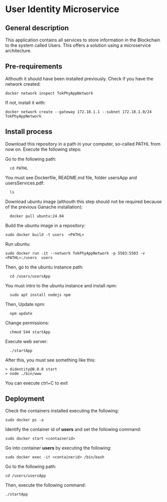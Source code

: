 # User Identity Microservice
## General description
  This application contains all services to store information in the Blockchain to the system called Users. This offers a solution using a microservice architecture.

## Pre-requirements
  Althouth it should have been installed previously. Check if you have the network created:    

    docker network inspect TokPhyAppNetwork

  If not, install it with:

    docker network create --gateway 172.18.1.1 --subnet 172.18.1.0/24 TokPhyAppNetwork

 
## Install process
  Download this repository in a path in your computer, so-called PATHL from now on.  Execute the following steps: 

  Go to the following path:
      
      cd PATHL  
  
  You must see Dockerfile, README.md file, folder usersApp and usersServices.pdf:
      
      ls 
  
  Download ubuntu image (althouth this step should not be required because of the previous Ganache installation):
      
      docker pull ubuntu:24.04
    
  Build the ubuntu image in a repository:
      
    sudo docker build -t users  <PATHL>

  Run ubuntu: 
      
    sudo docker run -it --network TokPhyAppNetwork -p 5503:5503 -v <PATHL>:/users  users

  Then, go to the ubuntu instance path:
      
      cd /users/usersApp

  You must intro to the ubuntu instance and install npm:
      
      sudo apt install nodejs npm
  
  Then, Update npm:
      
      npm update

  Change permissions:
      
      chmod 544 startApp

  Execute web server:
      
      ./startApp

  After this, you must see something like this:
    
    > didentity@0.0.0 start
    > node ./bin/www

  You can execute ctrl+C to exit

## Deployment
  Check the containers installed executing the following:
    
    sudo docker ps -a

  Identify the container id of **users** and set the following command:
    
    sudo docker start <containerid>

  Go into container **users** by executing the following:
    
    sudo docker exec -it <containerid> /bin/bash

  Go to the following path:
    
    cd /users/usersApp

  Then, execute the following command:
    
    ./startApp
